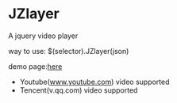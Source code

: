 # JZlayer
A jquery video player

way to use:
$(selector).JZlayer(json)

demo page:<a href="https://jinntser.github.io/JZlayer">here</a>

* Youtube(www.youtube.com) video supported
* Tencent(v.qq.com) video supported